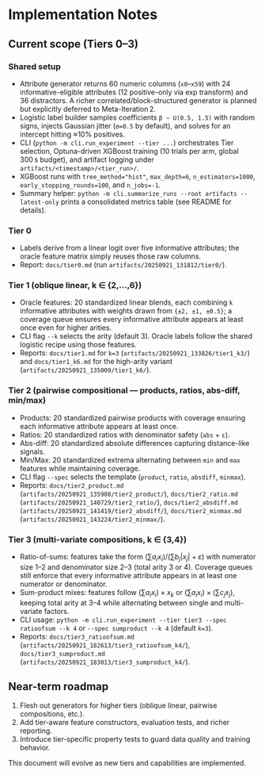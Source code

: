 # Implementation Notes

## Current scope (Tiers 0–3)

### Shared setup

- Attribute generator returns 60 numeric columns (`x0`–`x59`) with 24 informative-eligible attributes (12 positive-only via exp transform) and 36 distractors. A richer correlated/block-structured generator is planned but explicitly deferred to Meta-Iteration 2.
- Logistic label builder samples coefficients `β ~ U(0.5, 1.5)` with random signs, injects Gaussian jitter (`σ=0.5` by default), and solves for an intercept hitting ≈10% positives.
- CLI (`python -m cli.run_experiment --tier ...`) orchestrates Tier selection, Optuna-driven XGBoost training (10 trials per arm, global 300 s budget), and artifact logging under `artifacts/<timestamp>/<tier_run>/`.
- XGBoost runs with `tree_method="hist"`, `max_depth=6`, `n_estimators=1000`, `early_stopping_rounds=100`, and `n_jobs=-1`.
- Summary helper: `python -m cli.summarize_runs --root artifacts --latest-only` prints a consolidated metrics table (see README for details).

### Tier 0

- Labels derive from a linear logit over five informative attributes; the oracle feature matrix simply reuses those raw columns.
- Report: `docs/tier0.md` (run `artifacts/20250921_131812/tier0/`).

### Tier 1 (oblique linear, k ∈ {2,…,6})

- Oracle features: 20 standardized linear blends, each combining `k` informative attributes with weights drawn from `{±2, ±1, ±0.5}`; a coverage queue ensures every informative attribute appears at least once even for higher arities.
- CLI flag `--k` selects the arity (default 3). Oracle labels follow the shared logistic recipe using those features.
- Reports: `docs/tier1.md` for `k=3` (`artifacts/20250921_133826/tier1_k3/`) and `docs/tier1_k6.md` for the high-arity variant (`artifacts/20250921_135009/tier1_k6/`).

### Tier 2 (pairwise compositional — products, ratios, abs-diff, min/max)

- Products: 20 standardized pairwise products with coverage ensuring each informative attribute appears at least once.
- Ratios: 20 standardized ratios with denominator safety (`abs` + `ε`).
- Abs-diff: 20 standardized absolute differences capturing distance-like signals.
- Min/Max: 20 standardized extrema alternating between `min` and `max` features while maintaining coverage.
- CLI flag `--spec` selects the template (`product`, `ratio`, `absdiff`, `minmax`).
- Reports: `docs/tier2_product.md` (`artifacts/20250921_135908/tier2_product/`), `docs/tier2_ratio.md` (`artifacts/20250921_140729/tier2_ratio/`), `docs/tier2_absdiff.md` (`artifacts/20250921_141419/tier2_absdiff/`), `docs/tier2_minmax.md` (`artifacts/20250921_143224/tier2_minmax/`).

### Tier 3 (multi-variate compositions, k ∈ {3,4})

- Ratio-of-sums: features take the form $(\sum a_i x_i) / (\sum b_j |x_j| + \varepsilon)$ with numerator size 1–2 and denominator size 2–3 (total arity 3 or 4). Coverage queues still enforce that every informative attribute appears in at least one numerator or denominator.
- Sum-product mixes: features follow $(\sum a_i x_i) \times x_k$ or $(\sum a_i x_i) \times (\sum c_j x_j)$, keeping total arity at 3–4 while alternating between single and multi-variate factors.
- CLI usage: `python -m cli.run_experiment --tier tier3 --spec ratioofsum --k 4` or `--spec sumproduct --k 4` (default `k=3`).
- Reports: `docs/tier3_ratioofsum.md` (`artifacts/20250921_182613/tier3_ratioofsum_k4/`), `docs/tier3_sumproduct.md` (`artifacts/20250921_183013/tier3_sumproduct_k4/`).

## Near-term roadmap

1. Flesh out generators for higher tiers (oblique linear, pairwise compositions, etc.).
2. Add tier-aware feature constructors, evaluation tests, and richer reporting.
3. Introduce tier-specific property tests to guard data quality and training behavior.

This document will evolve as new tiers and capabilities are implemented.
